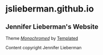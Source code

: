 # jslieberman.github.io

## Jennifer Lieberman's Website

Theme [*Monochromed*][1] by [Templated][2] 

Content copyright Jennifer Lieberman

[1]: http://http://templated.co/monochromed "Monochromed"
[2]: http://templated.co/ "Templated"
